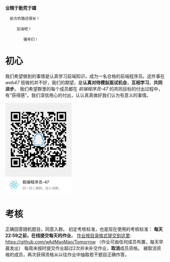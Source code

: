 **业精于勤荒于嬉**  

      前方的路还很长！

         加油吧！

            骚年们！

# 初心

我们希望做到的事情是认真学习前端知识，成为一名合格的前端程序员。这件事在 _web47_ 班做的并不好，我们的期望，是**认真对待模拟面试机会**，**互相学习**，**共同进步**。
我们希望群里的每个成员都在 _前端程序员-47_ 的共同目标的付出过程中，有“获得感”。我们深信用心的付出，认认真真做好我们认为有意义的事情。

![QQ群](qq.jpg "445833981")

# 考核

正确回答随机题目，同意入群。
初定考核标准，也是现在使用的考核标准：
**每天22:59之前，在线提交每天的作业**。
[作业按目录格式提交到这里](https://github.com/wAdMaoMao/Tomorrow "请按时提交作业"): https://github.com/wAdMaoMao/Tomorrow
（作业可由任何成员布置，每天早晨发出）
每周未按时提交作业超过2次并未补交作业，**取消**成员资格。
被取消资格的成员，再次获得资格从以往作业中抽取若干题目正确作答。
